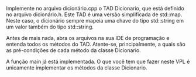 Implemente no arquivo dicionário.cpp o TAD Dicionario, que está definido no arquivo dicionário.h.
Este TAD é uma versão simplificada de std::map.
Neste caso, o dicionário sempre mapeia uma chave do tipo std::string em um valor também do tipo std::string.

Antes de mais nada, abra os arquivos na sua IDE de programação e entenda todos os métodos do TAD. 
Atente-se, principalmente, a quais são as pré-condições de cada método da classe Dicionario.

A função main já está implementada. 
O que você tem que fazer neste VPL é unicamente implementar os métodos da classe Dicionario.
